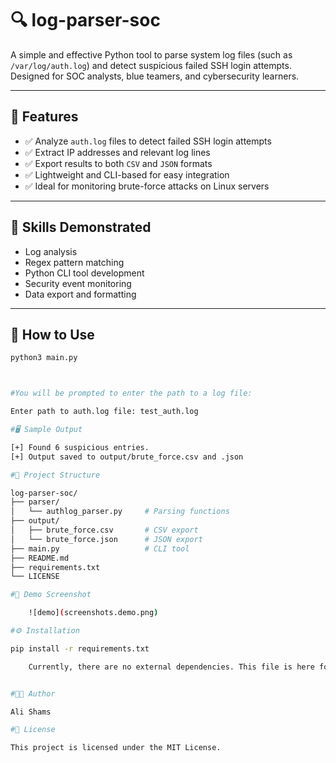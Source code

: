# 🔍 log-parser-soc

A simple and effective Python tool to parse system log files (such as `/var/log/auth.log`) and detect suspicious failed SSH login attempts. Designed for SOC analysts, blue teamers, and cybersecurity learners.

---

## 🎯 Features

- ✅ Analyze `auth.log` files to detect failed SSH login attempts
- ✅ Extract IP addresses and relevant log lines
- ✅ Export results to both `CSV` and `JSON` formats
- ✅ Lightweight and CLI-based for easy integration
- ✅ Ideal for monitoring brute-force attacks on Linux servers

---

## 🧠 Skills Demonstrated

- Log analysis
- Regex pattern matching
- Python CLI tool development
- Security event monitoring
- Data export and formatting

---

## 🚀 How to Use

```bash
python3 main.py



#You will be prompted to enter the path to a log file:

Enter path to auth.log file: test_auth.log

#🖥️ Sample Output

[+] Found 6 suspicious entries.
[+] Output saved to output/brute_force.csv and .json

#📁 Project Structure

log-parser-soc/
├── parser/
│   └── authlog_parser.py     # Parsing functions
├── output/
│   ├── brute_force.csv       # CSV export
│   └── brute_force.json      # JSON export
├── main.py                   # CLI tool
├── README.md
├── requirements.txt
└── LICENSE

#📸 Demo Screenshot

    ![demo](screenshots.demo.png)

#⚙️ Installation

pip install -r requirements.txt

    Currently, there are no external dependencies. This file is here for future improvements.


#👨‍💻 Author

Ali Shams

#📝 License

This project is licensed under the MIT License.
